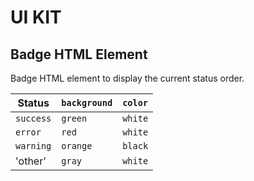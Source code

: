 # UI KIT

## Badge HTML Element

Badge HTML element to display the current status order.

| Status    | `background` | `color` |
|-----------|--------------|---------|
| `success` | `green`      | `white` |
| `error`   | `red`        | `white` |
| `warning` | `orange`     | `black` |
| 'other'   | `gray`       | `white` |
